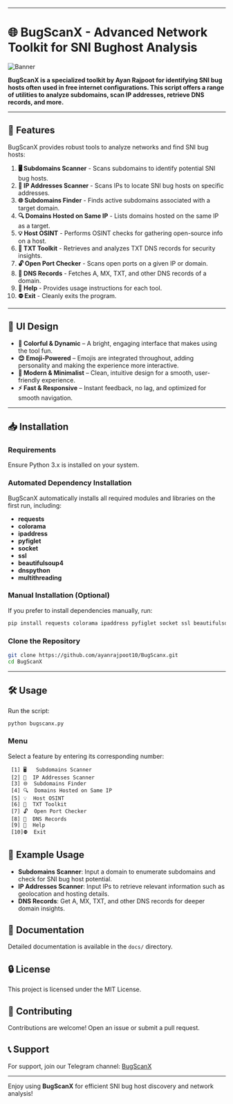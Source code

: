 
---

# 🌐 BugScanX - Advanced Network Toolkit for SNI Bughost Analysis

![Banner](https://your-image-link-here.com)  <!-- Add a relevant banner image link -->

**BugScanX is a specialized toolkit by Ayan Rajpoot for identifying SNI bug hosts often used in free internet configurations. This script offers a range of utilities to analyze subdomains, scan IP addresses, retrieve DNS records, and more.**

--- 

## 🚀 Features
BugScanX provides robust tools to analyze networks and find SNI bug hosts:

1. **🖥️ Subdomains Scanner** - Scans subdomains to identify potential SNI bug hosts.
2. **📡 IP Addresses Scanner** - Scans IPs to locate SNI bug hosts on specific addresses.
3. **🌐 Subdomains Finder** - Finds active subdomains associated with a target domain.
4. **🔍 Domains Hosted on Same IP** - Lists domains hosted on the same IP as a target.
5. **💡 Host OSINT** - Performs OSINT checks for gathering open-source info on a host.
6. **🧰 TXT Toolkit** - Retrieves and analyzes TXT DNS records for security insights.
7. **🔓 Open Port Checker** - Scans open ports on a given IP or domain.
8. **📜 DNS Records** - Fetches A, MX, TXT, and other DNS records of a domain.
9. **📖 Help** - Provides usage instructions for each tool.
10. **⛔ Exit** - Cleanly exits the program.

---

## 🎨 UI Design

- **🌈 Colorful & Dynamic** – A bright, engaging interface that makes using the tool fun.  
- **😊 Emoji-Powered** – Emojis are integrated throughout, adding personality and making the experience more interactive.  
- **🚀 Modern & Minimalist** – Clean, intuitive design for a smooth, user-friendly experience.  
- **⚡ Fast & Responsive** – Instant feedback, no lag, and optimized for smooth navigation.

---

## 📥 Installation

### Requirements
Ensure Python 3.x is installed on your system.

### Automated Dependency Installation
BugScanX automatically installs all required modules and libraries on the first run, including:
- **requests**
- **colorama**
- **ipaddress**
- **pyfiglet**
- **socket**
- **ssl**
- **beautifulsoup4**
- **dnspython**
- **multithreading**

### Manual Installation (Optional)
If you prefer to install dependencies manually, run:
```bash
pip install requests colorama ipaddress pyfiglet socket ssl beautifulsoup4 dnspython multithreading
```

### Clone the Repository
```bash
git clone https://github.com/ayanrajpoot10/BugScanx.git
cd BugScanX
```

--- 


## 🛠️ Usage
Run the script:
```bash
python bugscanx.py
```

### Menu
Select a feature by entering its corresponding number:
```plaintext
 [1] 🖥️   Subdomains Scanner 
 [2] 📡  IP Addresses Scanner
 [3] 🌐  Subdomains Finder
 [4] 🔍  Domains Hosted on Same IP
 [5] 💡  Host OSINT 
 [6] 🧰  TXT Toolkit
 [7] 🔓  Open Port Checker
 [8] 📜  DNS Records
 [9] 📖  Help
 [10]⛔  Exit
```

## 📂 Example Usage
- **Subdomains Scanner**: Input a domain to enumerate subdomains and check for SNI bug host potential.
- **IP Addresses Scanner**: Input IPs to retrieve relevant information such as geolocation and hosting details.
- **DNS Records**: Get A, MX, TXT, and other DNS records for deeper domain insights.

## 📘 Documentation
Detailed documentation is available in the `docs/` directory.

## 🔒 License
This project is licensed under the MIT License.

## 🤝 Contributing
Contributions are welcome! Open an issue or submit a pull request.

## 📞 Support
For support, join our Telegram channel: [BugScanX](https://t.me/your_channel_link)

---

Enjoy using **BugScanX** for efficient SNI bug host discovery and network analysis!